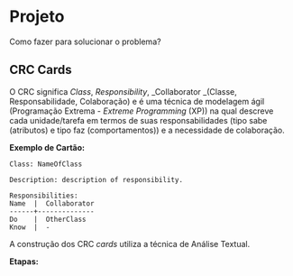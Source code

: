 # Projeto

Como fazer para solucionar o problema?

## CRC Cards

O CRC significa _Class_, _Responsibility_, _Collaborator _\(Classe, Responsabilidade, Colaboração\) e é uma técnica de modelagem ágil \(Programação Extrema - _Extreme Programming_ \(XP\)\) na qual descreve cada unidade\/tarefa em termos de suas responsabilidades \(tipo sabe \(atributos\) e tipo faz \(comportamentos\)\) e a necessidade de colaboração.

**Exemplo de Cartão:**

```
Class: NameOfClass

Description: description of responsibility.

Responsibilities:
Name  |  Collaborator
------+--------------
Do    |  OtherClass
Know  |  -
```

A construção dos CRC _cards_ utiliza a técnica de Análise Textual.

**Etapas:**

